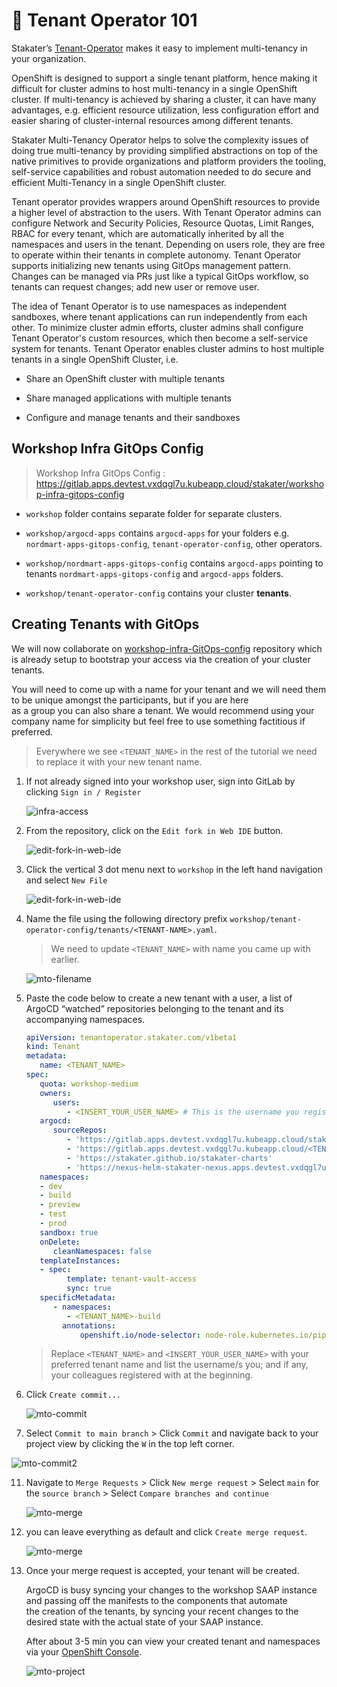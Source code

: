 # 🐓 Tenant Operator 101

Stakater’s [Tenant-Operator](https://docs.cloud.stakater.com/content/sre/tenant-operator/overview.html) makes it easy to implement multi-tenancy in your organization.  

OpenShift is designed to support a single tenant platform, hence making it difficult for cluster admins to host multi-tenancy in a single OpenShift cluster. If multi-tenancy is achieved by sharing a cluster, it can have many advantages, e.g. efficient resource utilization, less configuration effort and easier sharing of cluster-internal resources among different tenants.  

Stakater Multi-Tenancy Operator helps to solve the complexity issues of doing true multi-tenancy by providing simplified abstractions on top of the native primitives to provide organizations and platform providers the tooling, self-service capabilities and robust automation needed to do secure and efficient Multi-Tenancy in a single OpenShift cluster.  

Tenant operator provides wrappers around OpenShift resources to provide a higher level of abstraction to the users. With Tenant Operator admins can configure Network and Security Policies, Resource Quotas, Limit Ranges, RBAC for every tenant, which are automatically inherited by all the namespaces and users in the tenant. Depending on users role, they are free to operate within their tenants in complete autonomy. Tenant Operator supports initializing new tenants using GitOps management pattern. Changes can be managed via PRs just like a typical GitOps workflow, so tenants can request changes; add new user or remove user.  

The idea of Tenant Operator is to use namespaces as independent sandboxes, where tenant applications can run independently from each other. To minimize cluster admin efforts, cluster admins shall configure Tenant Operator's custom resources, which then become a self-service system for tenants. Tenant Operator enables cluster admins to host multiple tenants in a single OpenShift Cluster, i.e.  

- Share an OpenShift cluster with multiple tenants

- Share managed applications with multiple tenants

- Configure and manage tenants and their sandboxes

## Workshop Infra GitOps Config  

> Workshop Infra GitOps Config : https://gitlab.apps.devtest.vxdqgl7u.kubeapp.cloud/stakater/workshop-infra-gitops-config

   - `workshop` folder contains separate folder for separate clusters.

   - `workshop/argocd-apps` contains `argocd-apps` for your folders e.g. `nordmart-apps-gitops-config`, `tenant-operator-config`, other operators.

   - `workshop/nordmart-apps-gitops-config` contains `argocd-apps` pointing to tenants `nordmart-apps-gitops-config` and `argocd-apps` folders.

   - `workshop/tenant-operator-config` contains your cluster **tenants**.

## Creating Tenants with GitOps

We will now collaborate on [workshop-infra-GitOps-config](https://gitlab.apps.devtest.vxdqgl7u.kubeapp.cloud/stakater/workshop-infra-gitops-config) repository which is already setup to bootstrap your access via the creation of your cluster tenants.  

You will need to come up with a name for your tenant and we will need them to be unique amongst the participants, but if you are here  
as a group you can also share a tenant. We would recommend using your company name for simplicity but feel free to use something factitious if preferred. 

  > Everywhere we see `<TENANT_NAME>` in the rest of the tutorial we need to replace it with your new tenant name.


1. If not already signed into your workshop user, sign into GitLab by clicking `Sign in / Register` 

   ![infra-access](./images/infra-access.png)

2. From the repository, click on the `Edit fork in Web IDE` button.

   ![edit-fork-in-web-ide](./images/edit-fork-in-web-ide.png)

3. Click the vertical 3 dot menu next to `workshop` in the left hand navigation and select `New File`

   ![edit-fork-in-web-ide](./images/workshop-3-dots.png)

4. Name the file using the following directory prefix `workshop/tenant-operator-config/tenants/<TENANT-NAME>.yaml`.  
   
   > We need to update `<TENANT_NAME>` with name you came up with earlier.    

   ![mto-filename](./images/mto-filename.png)


8. Paste the code below to create a new tenant with a user, a list of ArgoCD “watched” repositories belonging to the tenant and its accompanying namespaces.

   ```yaml
   apiVersion: tenantoperator.stakater.com/v1beta1
   kind: Tenant
   metadata:
      name: <TENANT_NAME>
   spec:
      quota: workshop-medium
      owners:
         users:
            - <INSERT_YOUR_USER_NAME> # This is the username you registered with at the beginning.
      argocd:
         sourceRepos:
            - 'https://gitlab.apps.devtest.vxdqgl7u.kubeapp.cloud/stakater/workshop-infra-gitops-config.git'
            - 'https://gitlab.apps.devtest.vxdqgl7u.kubeapp.cloud/<TENANT_NAME>/nordmart-apps-gitops-config.git'
            - 'https://stakater.github.io/stakater-charts'
            - 'https://nexus-helm-stakater-nexus.apps.devtest.vxdqgl7u.kubeapp.cloud/repository/helm-charts/'
      namespaces:
      - dev
      - build
      - preview
      - test
      - prod      
      sandbox: true
      onDelete:
         cleanNamespaces: false
      templateInstances:
      - spec:
            template: tenant-vault-access
            sync: true
      specificMetadata:
         - namespaces:
            - <TENANT_NAME>-build
           annotations:
               openshift.io/node-selector: node-role.kubernetes.io/pipeline=
   ```

   > Replace `<TENANT_NAME>` and `<INSERT_YOUR_USER_NAME>` with your preferred tenant name and list the username/s you; and if any, your colleagues registered with at the beginning.


9. Click `Create commit...` 

   ![mto-commit](./images/mto-commit.png)

10. Select `Commit to main branch` > Click `Commit` and navigate back to your project view by clicking the `W` in the top left corner.  

   ![mto-commit2](./images/mto-commit2.png)

11. Navigate to `Merge Requests` > Click `New merge request` > Select `main` for the `source branch` > Select `Compare branches and continue`

      ![mto-merge](./images/mto-merge1.png)

12. you can leave everything as default and click `Create merge request`.

      ![mto-merge](./images/mto-merge.png)

13. Once your merge request is accepted, your tenant will be created.  

    ArgoCD is busy syncing your changes to the workshop SAAP instance and passing off the manifests to the components that automate  
    the creation of the tenants, by syncing your recent changes to the desired state with the actual state of your SAAP instance.

    After about 3-5 min you can view your created tenant and namespaces via your [OpenShift Console](https://console-openshift-console.apps.devtest.vxdqgl7u.kubeapp.cloud/k8s/cluster/projects).

      ![mto-project](./images/tenants-created.png)


